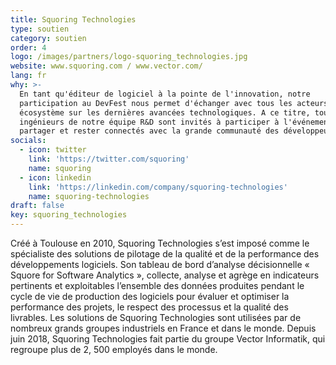 ```yaml
---
title: Squoring Technologies
type: soutien
category: soutien
order: 4
logo: /images/partners/logo-squoring_technologies.jpg
website: www.squoring.com / www.vector.com/
lang: fr
why: >-
  En tant qu'éditeur de logiciel à la pointe de l'innovation, notre
  participation au DevFest nous permet d'échanger avec tous les acteurs de notre
  écosystème sur les dernières avancées technologiques. A ce titre, tous les
  ingénieurs de notre équipe R&D sont invités à participer à l'événement pour
  partager et rester connectés avec la grande communauté des développeurs !
socials:
  - icon: twitter
    link: 'https://twitter.com/squoring'
    name: squoring
  - icon: linkedin
    link: 'https://linkedin.com/company/squoring-technologies'
    name: squoring-technologies
draft: false
key: squoring_technologies
---
```

Créé à Toulouse en 2010, Squoring Technologies s’est imposé comme le spécialiste des solutions de pilotage de la qualité et de la performance des développements logiciels. Son tableau de bord d’analyse décisionnelle « Squore for Software Analytics », collecte, analyse et agrège en indicateurs pertinents et exploitables l’ensemble des données produites pendant le cycle de vie de production des logiciels pour évaluer et optimiser la performance des projets, le respect des processus et la qualité des livrables. Les solutions de Squoring Technologies sont utilisées par de nombreux grands groupes industriels en France et dans le monde. Depuis juin 2018, Squoring Technologies fait partie du groupe Vector Informatik, qui regroupe plus de 2, 500 employés dans le monde.
